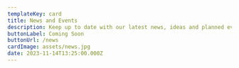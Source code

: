 ```yaml
---
templateKey: card
title: News and Events
description: Keep up to date with our latest news, ideas and planned events.
buttonLabel: Coming Soon
buttonUrl: /news
cardImage: assets/news.jpg
date: 2023-11-14T13:25:00.000Z
---
```

